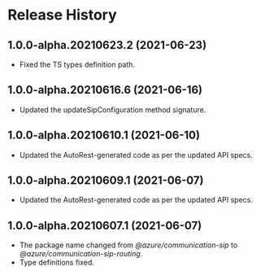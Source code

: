 # Release History

## 1.0.0-alpha.20210623.2 (2021-06-23)

- Fixed the TS types definition path.

## 1.0.0-alpha.20210616.6 (2021-06-16)

- Updated the updateSipConfiguration method signature.

## 1.0.0-alpha.20210610.1 (2021-06-10)

- Updated the AutoRest-generated code as per the updated API specs.

## 1.0.0-alpha.20210609.1 (2021-06-07)

- Updated the AutoRest-generated code as per the updated API specs.

## 1.0.0-alpha.20210607.1 (2021-06-07)

- The package name changed from _@azure/communication-sip_ to _@azure/communication-sip-routing_.
- Type definitions fixed.
